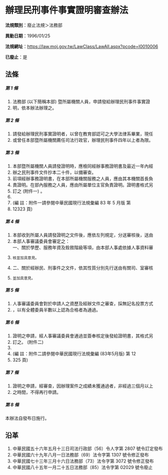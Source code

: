 # 辦理民刑事件事實證明審查辦法

**法規類別**：廢止法規＞法務部

**異動日期**：1996/01/25  

**法規網址**：https://law.moj.gov.tw/LawClass/LawAll.aspx?pcode=I0010006

**已廢止**：是



## 法條
##### 第 1 條
1. 法務部 (以下簡稱本部) 暨所屬機關人員，申請發給辦理民刑事件事實證
1. 明，依本辦法辦理之。

##### 第 2 條
1. 請發給辦理民刑事實證明者，以曾在教育部認可之大學法律系畢業，現任
1. 或曾任本部暨所屬機關薦任司法行政官，辦理民刑事件四年以上者為限。

##### 第 3 條
1. 本部暨所屬機關人員請發證明時，應檢同經辦事務證明書及最近一年內經
1. 辦之民刑事件文件抄本二十件，以備審查。
1. 前項經辦事務證明書，在本部所屬機關服務之人員，應由其本機關首長負
1. 責證明。在部內服務之人員，應由所屬單位主官負責證明。證明書格式另
1. 訂之 (附件一) 。
1. 
1.  (編      註：附件一請參閱中華民國現行法規彙編 83 年 5 月版 第
1.  12323 頁)

##### 第 4 條
1. 本部收到所屬人員請發證明之文件後，應依左列規定，分送審核後，送由
1. 本部人事審議委員會審定之：  
一、關於學歷、服務年資及銓敘階級等項，由本部人事處依據人事資料審
1.     核並加具意見。
1. 二、關於經辦民、刑事件之文件，依其性質分別先行送由有關司、室審核
1.     並加具意見。

##### 第 5 條
1. 人事審議委員會對於申請人之資歷及經辦文件之審查，採無記名投票方式
1. ，以有全體委員半數以上認為合格者為通過。

##### 第 6 條
1. 證明之申請，經人事審議委員會通過並簽奉核定後發給證明書，其格式另
1. 訂之。 (附件二)
1. 
1.  (編      註：附件二請參閱中華民國現行法規彙編 (83年5月版) 第 12
1.   325 頁)

##### 第 7 條
1. 證明之申請，經審查，因辦理案件之成績未獲通過者，非經過三個月以上
1. 之時間，不得再行申請。

##### 第 8 條
本辦法自發布日施行。

## 沿革
1. 中華民國五十六年五月十三日司法行政部（56）令人字第 2807 號令訂定發布
1. 中華民國六十九年八月一日法務部（69）法令字第 1307 號令修正發布
1. 中華民國七十三年三月十六日法務部（73）法令字第 3072 號令修正發布
1. 中華民國八十五年一月二十五日法務部（85）法令字第 02029  號令廢止
